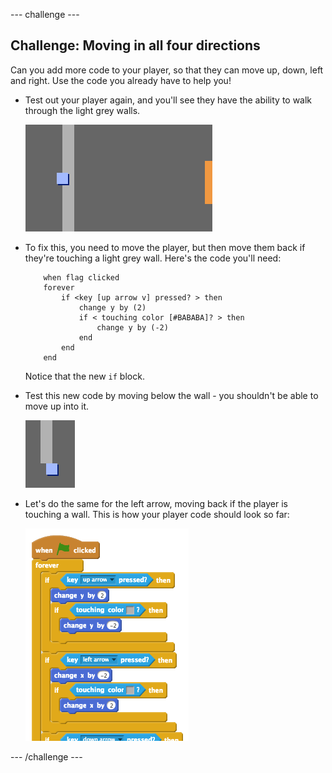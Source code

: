 --- challenge ---
## Challenge: Moving in all four directions
Can you add more code to your player, so that they can move up, down, left and right. Use the code you already have to help you!



+ Test out your player again, and you'll see they have the ability to walk through the light grey walls.

	![screenshot](images/world-walls.png)

+ To fix this, you need to move the player, but then move them back if they're touching a light grey wall. Here's the code you'll need:

	```blocks
		when flag clicked
		forever
			if <key [up arrow v] pressed? > then
				change y by (2)
				if < touching color [#BABABA]? > then
					change y by (-2)
				end
			end
		end
	```

	Notice that the new `if` block.

+ Test this new code by moving below the wall - you shouldn't be able to move up into it.

	![screenshot](images/world-walls-test.png)

+ Let's do the same for the left arrow, moving back if the player is touching a wall. This is how your player code should look so far:

	![screenshot](images/world-wall-code.png)


--- /challenge ---